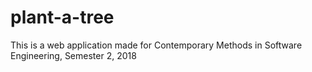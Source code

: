 # plant-a-tree
This is a web application made for Contemporary Methods in Software Engineering, Semester 2, 2018
